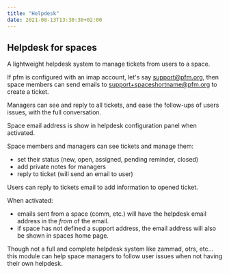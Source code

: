 ```yaml
---
title: "Helpdesk"
date: 2021-08-13T13:30:30+02:00
---
```


## Helpdesk for spaces

A lightweight helpdesk system to manage tickets from users to a space.

If pfm is configured with an imap account, let's say support@pfm.org, then
space members can send emails to support+spaceshortname@pfm.org to create a
ticket.

Managers can see and reply to all tickets, and ease the follow-ups of users issues,
with the full conversation.

Space email address is show in helpdesk configuration panel when activated.

Space members and managers can see tickets and manage them:

* set their status (new, open, assigned, pending reminder, closed)
* add private notes for managers
* reply to ticket (will send an email to user)

Users can reply to tickets email to add information to opened ticket.

When activated:

* emails sent from a space (comm, etc.) will have the helpdesk email address in the *from* of the email.
* if space has not defined a support address, the email address will also be shown in spaces home page.

Though not a full and complete helpdesk system like zammad, otrs, etc... this
module can help space managers to follow user issues when not having their own
helpdesk.
